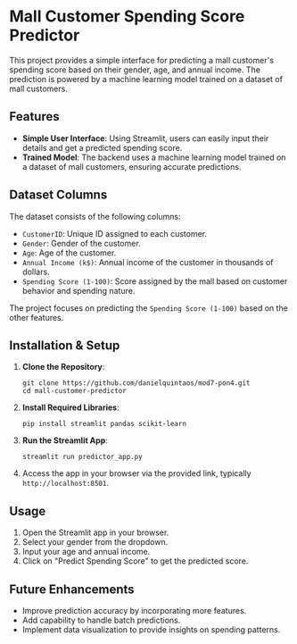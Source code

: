 
# Mall Customer Spending Score Predictor

This project provides a simple interface for predicting a mall customer's spending score based on their gender, age, and annual income. The prediction is powered by a machine learning model trained on a dataset of mall customers.

## Features

- **Simple User Interface**: Using Streamlit, users can easily input their details and get a predicted spending score.
- **Trained Model**: The backend uses a machine learning model trained on a dataset of mall customers, ensuring accurate predictions.

## Dataset Columns

The dataset consists of the following columns:

- `CustomerID`: Unique ID assigned to each customer.
- `Gender`: Gender of the customer.
- `Age`: Age of the customer.
- `Annual Income (k$)`: Annual income of the customer in thousands of dollars.
- `Spending Score (1-100)`: Score assigned by the mall based on customer behavior and spending nature.

The project focuses on predicting the `Spending Score (1-100)` based on the other features.

## Installation & Setup

1. **Clone the Repository**:
   ```
   git clone https://github.com/danielquintaos/mod7-pon4.git
   cd mall-customer-predictor
   ```

2. **Install Required Libraries**:
   ```
   pip install streamlit pandas scikit-learn
   ```

3. **Run the Streamlit App**:
   ```
   streamlit run predictor_app.py
   ```

4. Access the app in your browser via the provided link, typically `http://localhost:8501`.

## Usage

1. Open the Streamlit app in your browser.
2. Select your gender from the dropdown.
3. Input your age and annual income.
4. Click on "Predict Spending Score" to get the predicted score.

## Future Enhancements

- Improve prediction accuracy by incorporating more features.
- Add capability to handle batch predictions.
- Implement data visualization to provide insights on spending patterns.

